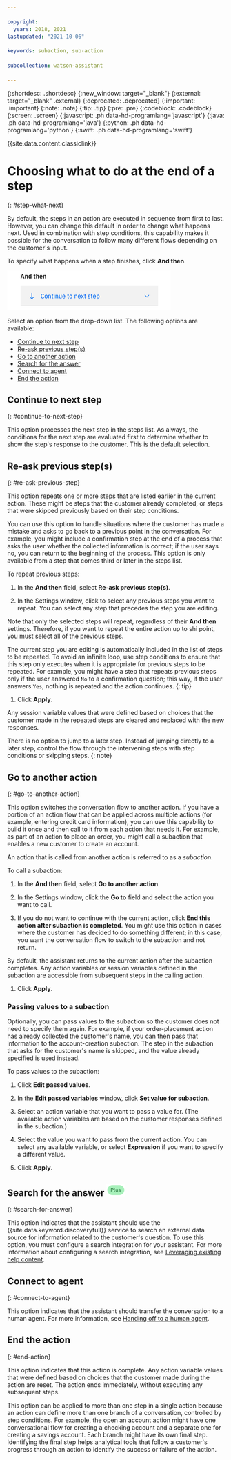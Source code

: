 ```yaml
---

copyright:
  years: 2018, 2021
lastupdated: "2021-10-06"

keywords: subaction, sub-action

subcollection: watson-assistant

---
```


{:shortdesc: .shortdesc}
{:new_window: target="_blank"}
{:external: target="_blank" .external}
{:deprecated: .deprecated}
{:important: .important}
{:note: .note}
{:tip: .tip}
{:pre: .pre}
{:codeblock: .codeblock}
{:screen: .screen}
{:javascript: .ph data-hd-programlang='javascript'}
{:java: .ph data-hd-programlang='java'}
{:python: .ph data-hd-programlang='python'}
{:swift: .ph data-hd-programlang='swift'}

{{site.data.content.classiclink}}

# Choosing what to do at the end of a step
{: #step-what-next}

By default, the steps in an action are executed in sequence from first to last. However, you can change this default in order to change what happens next. Used in combination with step conditions, this capability makes it possible for the conversation to follow many different flows depending on the customer's input.

To specify what happens when a step finishes, click **And then**.

![Step editor "And then" field](images/step-and-then.png)

Select an option from the drop-down list. The following options are available:

- [Continue to next step](#continue-to-next-step)
- [Re-ask previous step(s)](#re-ask-previous-step)
- [Go to another action](#go-to-another-action)
- [Search for the answer](#search-for-answer)
- [Connect to agent](#connect-to-agent)
- [End the action](#end-action)

## Continue to next step
{: #continue-to-next-step}

This option processes the next step in the steps list. As always, the conditions for the next step are evaluated first to determine whether to show the step's response to the customer. This is the default selection.

## Re-ask previous step(s)
{: #re-ask-previous-step}

This option repeats one or more steps that are listed earlier in the current action. These might be steps that the customer already completed, or steps that were skipped previously based on their step conditions.

You can use this option to handle situations where the customer has made a mistake and asks to go back to a previous point in the conversation. For example, you might include a confirmation step at the end of a process that asks the user whether the collected information is correct; if the user says no, you can return to the beginning of the process. This option is only available from a step that comes third or later in the steps list.

To repeat previous steps:

1. In the **And then** field, select **Re-ask previous step(s)**.

1. In the Settings window, click to select any previous steps you want to repeat. You can select any step that precedes the step you are editing.

  Note that only the selected steps will repeat, regardless of their **And then** settings. Therefore, if you want to repeat the entire action up to shi point, you must select all of the previous steps.

  The current step you are editing is automatically included in the list of steps to be repeated. To avoid an infinite loop, use step conditions to ensure that this step only executes when it is appropriate for previous steps to be repeated. For example, you might have a step that repeats previous steps only if the user answered `No` to a confirmation question; this way, if the user answers `Yes`, nothing is repeated and the action continues.
  {: tip}

1. Click **Apply**.

Any session variable values that were defined based on choices that the customer made in the repeated steps are cleared and replaced with the new responses.

There is no option to jump to a later step. Instead of jumping directly to a later step, control the flow through the intervening steps with step conditions or skipping steps.
{: note}

## Go to another action
{: #go-to-another-action}

This option switches the conversation flow to another action. If you have a portion of an action flow that can be applied across multiple actions (for example, entering credit card information), you can use this capability to build it once and then call to it from each action that needs it. For example, as part of an action to place an order, you might call a subaction that enables a new customer to create an account.

An action that is called from another action is referred to as a _subaction_.

To call a subaction:

1. In the **And then** field, select **Go to another action**.

1. In the Settings window, click the **Go to** field and select the action you want to call.

1. If you do not want to continue with the current action, click **End this action after subaction is completed**. You might use this option in cases where the customer has decided to do something different; in this case, you want the conversation flow to switch to the subaction and not return.

  By default, the assistant returns to the current action after the subaction completes. Any action variables or session variables defined in the subaction are accessible from subsequent steps in the calling action.

1. Click **Apply**.

### Passing values to a subaction

Optionally, you can pass values to the subaction so the customer does not need to specify them again. For example, if your order-placement action has already collected the customer's name, you can then pass that information to the account-creation subaction. The step in the subaction that asks for the customer's name is skipped, and the value already specified is used instead.

To pass values to the subaction:

1. Click **Edit passed values**.

1. In the **Edit passed variables** window, click **Set value for subaction**.

1. Select an action variable that you want to pass a value for. (The available action variables are based on the customer responses defined in the subaction.)

1. Select the value you want to pass from the current action. You can select any available variable, or select **Expression** if you want to specify a different value.

1. Click **Apply**.

## Search for the answer ![Plus or higher plan only](images/plus.png)
{: #search-for-answer}

This option indicates that the assistant should use the {{site.data.keyword.discoveryfull}} service to search an external data source for information related to the customer's question. To use this option, you must configure a search integration for your assistant. For more information about configuring a search integration, see [Leveraging existing help content](/docs/watson-assistant?topic=watson-assistant-search-add).

## Connect to agent
{: #connect-to-agent}

This option indicates that the assistant should transfer the conversation to a human agent. For more information, see [Handing off to a human agent](/docs/watson-assistant?topic=watson-assistant-human-agent).

## End the action
{: #end-action}

This option indicates that this action is complete. Any action variable values that were defined based on choices that the customer made during the action are reset. The action ends immediately, without executing any subsequent steps.

This option can be applied to more than one step in a single action because an action can define more than one branch of a conversation, controlled by step conditions. For example, the open an account action might have one conversational flow for creating a checking account and a separate one for creating a savings account. Each branch might have its own final step. Identifying the final step helps analytical tools that follow a customer's progress through an action to identify the success or failure of the action.
